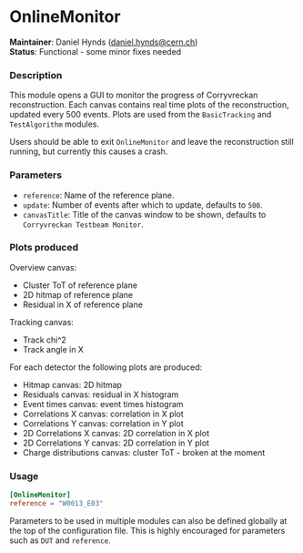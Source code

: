 # OnlineMonitor
**Maintainer**: Daniel Hynds (<daniel.hynds@cern.ch>)   
**Status**: Functional - some minor fixes needed

### Description
This module opens a GUI to monitor the progress of Corryvreckan reconstruction. Each canvas contains real time plots of the reconstruction, updated every 500 events. Plots are used from the `BasicTracking` and `TestAlgorithm` modules.

Users should be able to exit `OnlineMonitor` and leave the reconstruction still running, but currently this causes a crash.

### Parameters
* `reference`: Name of the reference plane.
* `update`: Number of events after which to update, defaults to `500`.
* `canvasTitle`: Title of the canvas window to be shown, defaults to `Corryvreckan Testbeam Monitor`.

### Plots produced
Overview canvas:

* Cluster ToT of reference plane
* 2D hitmap of reference plane
* Residual in X of reference plane

Tracking canvas:

* Track chi^2
* Track angle in X

For each detector the following plots are produced:

* Hitmap canvas: 2D hitmap
* Residuals canvas: residual in X histogram
* Event times canvas: event times histogram
* Correlations X canvas: correlation in X plot
* Correlations Y canvas: correlation in Y plot
* 2D Correlations X canvas: 2D correlation in X plot
* 2D Correlations Y canvas: 2D correlation in Y plot
* Charge distributions canvas: cluster ToT - broken at the moment

### Usage
```toml
[OnlineMonitor]
reference = "W0013_E03"
```
Parameters to be used in multiple modules can also be defined globally at the top of the configuration file. This is highly encouraged for parameters such as `DUT` and `reference`.
